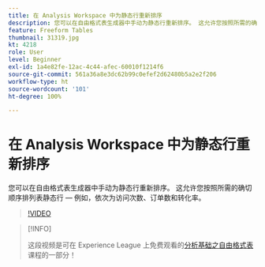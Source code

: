 ```yaml
---
title: 在 Analysis Workspace 中为静态行重新排序
description: 您可以在自由格式表生成器中手动为静态行重新排序。 这允许您按照所需的确切顺序排列表静态行 — 例如，依次为访问次数、订单数和转化率。
feature: Freeform Tables
thumbnail: 31319.jpg
kt: 4218
role: User
level: Beginner
exl-id: 1a4e82fe-12ac-4c44-afec-60010f1214f6
source-git-commit: 561a36a8e3dc62b99c0efef2d62480b5a2e2f206
workflow-type: ht
source-wordcount: '101'
ht-degree: 100%

---
```


# 在 Analysis Workspace 中为静态行重新排序

您可以在自由格式表生成器中手动为静态行重新排序。 这允许您按照所需的确切顺序排列表静态行 — 例如，依次为访问次数、订单数和转化率。

>[!VIDEO](https://video.tv.adobe.com/v/31319/?quality=12)

>[!INFO]
>
> 这段视频是可在 Experience League 上免费观看的[分析基础之自由格式表](https://experienceleague.adobe.com/?recommended=Analytics-U-1-2020.3)课程的一部分！
